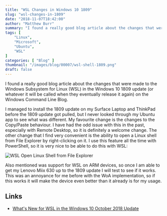 ```yaml
---
title: "WSL Changes in Windows 10 1809"
slug: "wsl-changes-in-1809"
date: "2018-11-07T18:42:00"
author: "Matthew Burr"
summary: "I found a really good blog article about the changes that were made to the Windows Subsystem for Linux (WSL) in the Windows 10 1809 update (or whatever it will be called when they eventually release it again) on the Windows Command Line Blog."
tags: [
    "Linux",
    "Microsoft",
    "Ubuntu",
    "WSL"
]
categories: [ "Blog" ]
thumbnail: "/images/blog/00007/wsl-shell-1809.png"
draft: false
---
```


I found a really good blog article about the changes that were made to the Windows Subsystem for Linux (WSL) in the Windows 10 1809 update (or whatever it will be called when they eventually release it again) on the Windows Command Line Blog.

I managed to install the 1809 update on my Surface Laptop and ThinkPad before the 1809 update got pulled, but I never looked through my Ubuntu app to see what was different. My favourite change is the changes to the Copy/Paste behaviour. I have had the odd issue with this in the past, especially with Remote Desktop, so it is definitely a welcome change. The other change that I find very convenient is the ability to open a Linux shell from File Explorer by right-clicking on it. I use this feature all the time with PowerShell, so it is very nice to be able to do this with WSL:

![WSL Open Linux Shell from File Explorer](/images/blog/00007/wsl-open-shell.png)

Also mentioned was support for WSL on ARM devices, so once I am able to get my Lenovo Miix 630 up to the 1809 update I will test to see if it works. This was an annoyance for me before with the WoA implementation, so if this works it will make the device even better than it already is for my usage.

## Links ##

* [What's New for WSL in the Windows 10 October 2018 Update](https://blogs.msdn.microsoft.com/commandline/2018/11/05/whats-new-for-wsl-in-the-windows-10-october-2018-update/)
